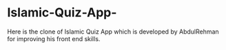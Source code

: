 # Islamic-Quiz-App-
Here is the clone of Islamic Quiz App which is developed by AbdulRehman for improving his front end skills. 

